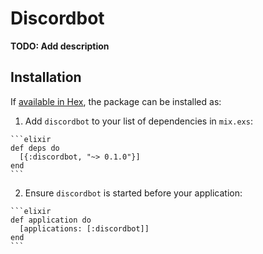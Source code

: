 # Discordbot

**TODO: Add description**

## Installation

If [available in Hex](https://hex.pm/docs/publish), the package can be installed as:

  1. Add `discordbot` to your list of dependencies in `mix.exs`:

    ```elixir
    def deps do
      [{:discordbot, "~> 0.1.0"}]
    end
    ```

  2. Ensure `discordbot` is started before your application:

    ```elixir
    def application do
      [applications: [:discordbot]]
    end
    ```

